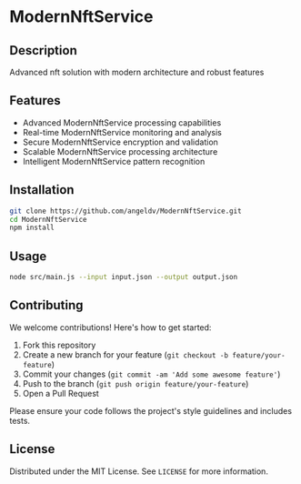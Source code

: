 # ModernNftService

## Description

Advanced nft solution with modern architecture and robust features

## Features

- Advanced ModernNftService processing capabilities
- Real-time ModernNftService monitoring and analysis
- Secure ModernNftService encryption and validation
- Scalable ModernNftService processing architecture
- Intelligent ModernNftService pattern recognition
## Installation

```bash
git clone https://github.com/angeldv/ModernNftService.git
cd ModernNftService
npm install
```

## Usage

```bash
node src/main.js --input input.json --output output.json
```

## Contributing

We welcome contributions! Here's how to get started:

1. Fork this repository
2. Create a new branch for your feature (`git checkout -b feature/your-feature`)
3. Commit your changes (`git commit -am 'Add some awesome feature'`)
4. Push to the branch (`git push origin feature/your-feature`)
5. Open a Pull Request

Please ensure your code follows the project's style guidelines and includes tests.

## License

Distributed under the MIT License. See `LICENSE` for more information.
